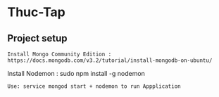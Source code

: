 # Thuc-Tap

## Project setup

```
Install Mongo Community Edition : https://docs.mongodb.com/v3.2/tutorial/install-mongodb-on-ubuntu/
```

Install Nodemon : sudo npm install -g nodemon

```
Use: service mongod start + nodemon to run Appplication
```
